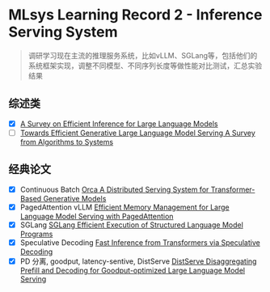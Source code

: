# MLsys Learning Record 2 - Inference Serving System

> 调研学习现在主流的推理服务系统，比如vLLM、SGLang等，包括他们的系统框架实现，调整不同模型、不同序列长度等做性能对比测试，汇总实验结果

## 综述类

- [x] [A Survey on Efficient Inference for Large Language Models](./notes/A_Survey_on_Efficient_Inference_for_Large_Language_Models.md)
- [ ] [Towards Efficient Generative Large Language Model Serving A Survey from Algorithms to Systems](./notes/Towards_Efficient_Generative_Large_Language_Model_Serving_A_Survey_from_Algorithms_to_Systems.md)

## 经典论文

- [x] Continuous Batch [Orca A Distributed Serving System for Transformer-Based Generative Models](./notes/ContinuousBatch.md)
- [x] PagedAttention vLLM [Efficient Memory Management for Large Language Model Serving with PagedAttention](./notes/PagedAttention.md)
- [x] SGLang [SGLang Efficient Execution of Structured Language Model Programs](./notes/SGLang_paper.md)
- [x] Speculative Decoding [Fast Inference from Transformers via Speculative Decoding](./notes/SpeculativeDecoding.md)
- [x] PD 分离, goodput, latency-sentive, DistServe [DistServe Disaggregating Prefill and Decoding for Goodput-optimized Large Language Model Serving](./notes/DistServe.md)